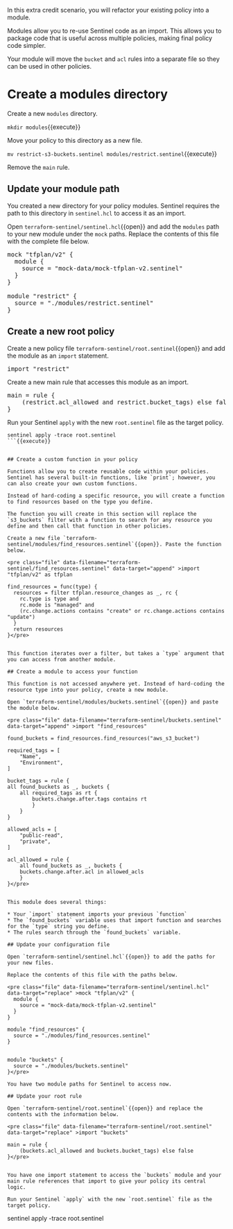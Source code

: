 In this extra credit scenario, you will refactor your existing policy into a module.

Modules allow you to re-use Sentinel code as an import. This allows you to package code that is useful across multiple policies, making final policy code simpler.

Your module will move the `bucket` and `acl` rules into a separate file so they can be used in other policies.

# Create a modules directory

Create a new `modules` directory.

`mkdir modules`{{execute}}

Move your policy to this directory as a new file.

`mv restrict-s3-buckets.sentinel modules/restrict.sentinel`{{execute}}

Remove the `main` rule.

## Update your module path

You created a new directory for your policy modules. Sentinel requires the path to this directory in `sentinel.hcl` to access it as an import.

Open `terraform-sentinel/sentinel.hcl`{{open}} and add the `modules` path to your new module under the `mock` paths. Replace the contents of this file with the complete file below.

<pre class="file" data-filename="terraform-sentinel/sentinel.hcl" data-target="replace" >mock "tfplan/v2" {
  module {
    source = "mock-data/mock-tfplan-v2.sentinel"
  }
}

module "restrict" {
  source = "./modules/restrict.sentinel"
}</pre>


## Create a new root policy

Create a new policy file `terraform-sentinel/root.sentinel`{{open}} and add the module as an `import` statement.

<pre class="file" data-filename="terraform-sentinel/root.sentinel" data-target="append" >import "restrict"</pre>

Create a new main rule that accesses this module as an import.

<pre class="file" data-filename="terraform-sentinel/root.sentinel" data-target="append" >main = rule {
    (restrict.acl_allowed and restrict.bucket_tags) else false
}</pre>

Run your Sentinel `apply` with the new `root.sentinel` file as the target policy.

```
sentinel apply -trace root.sentinel
```{{execute}}


## Create a custom function in your policy

Functions allow you to create reusable code within your policies. Sentinel has several built-in functions, like `print`; however, you can also create your own custom functions.

Instead of hard-coding a specific resource, you will create a function to find resources based on the type you define.

The function you will create in this section will replace the `s3_buckets` filter with a function to search for any resource you define and then call that function in other policies.

Create a new file `terraform-sentinel/modules/find_resources.sentinel`{{open}}. Paste the function below.

<pre class="file" data-filename="terraform-sentinel/find_resources.sentinel" data-target="append" >import "tfplan/v2" as tfplan

find_resources = func(type) {
  resources = filter tfplan.resource_changes as _, rc {
    rc.type is type and
  	rc.mode is "managed" and
  	(rc.change.actions contains "create" or rc.change.actions contains "update")
  }
  return resources
}</pre>


This function iterates over a filter, but takes a `type` argument that you can access from another module.

## Create a module to access your function

This function is not accessed anywhere yet. Instead of hard-coding the resource type into your policy, create a new module.

Open `terraform-sentinel/modules/buckets.sentinel`{{open}} and paste the module below.

<pre class="file" data-filename="terraform-sentinel/buckets.sentinel" data-target="append" >import "find_resources"

found_buckets = find_resources.find_resources("aws_s3_bucket")

required_tags = [
    "Name",
    "Environment",
]

bucket_tags = rule {
all found_buckets as _, buckets {
    all required_tags as rt {
        buckets.change.after.tags contains rt
        }
    }
}

allowed_acls = [
    "public-read",
    "private",
]

acl_allowed = rule {
    all found_buckets as _, buckets {
    buckets.change.after.acl in allowed_acls
    }
}</pre>


This module does several things:

* Your `import` statement imports your previous `function`
* The `found_buckets` variable uses that import function and searches for the `type` string you define.
* The rules search through the `found_buckets` variable.

## Update your configuration file

Open `terraform-sentinel/sentinel.hcl`{{open}} to add the paths for your new files.

Replace the contents of this file with the paths below.

<pre class="file" data-filename="terraform-sentinel/sentinel.hcl" data-target="replace" >mock "tfplan/v2" {
  module {
    source = "mock-data/mock-tfplan-v2.sentinel"
  }
}

module "find_resources" {
  source = "./modules/find_resources.sentinel"
}


module "buckets" {
  source = "./modules/buckets.sentinel"
}</pre>

You have two module paths for Sentinel to access now.

## Update your root rule

Open `terraform-sentinel/root.sentinel`{{open}} and replace the contents with the information below.

<pre class="file" data-filename="terraform-sentinel/root.sentinel" data-target="replace" >import "buckets"

main = rule {
    (buckets.acl_allowed and buckets.bucket_tags) else false
}</pre>


You have one import statement to access the `buckets` module and your main rule references that import to give your policy its central logic.

Run your Sentinel `apply` with the new `root.sentinel` file as the target policy.

```
sentinel apply -trace root.sentinel
```{{execute}}
